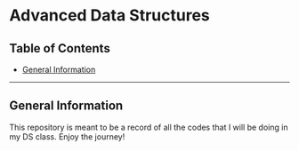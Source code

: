 # Advanced Data Structures

## Table of Contents

* [General Information](#general-information)

---

## General Information
This repository is meant to be a record of all the codes that I will be doing in my DS class. Enjoy the journey!
